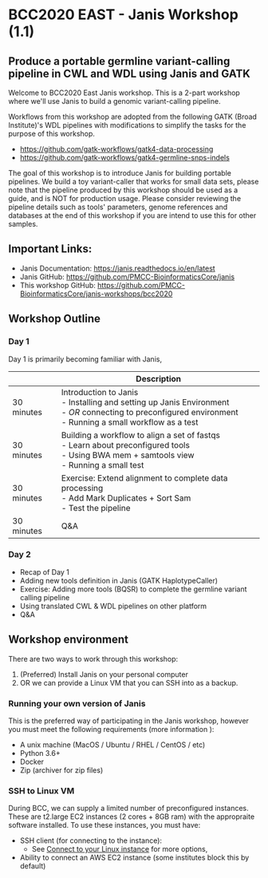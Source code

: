 # BCC2020 EAST - Janis Workshop (1.1)
## Produce a portable germline variant-calling pipeline in CWL and WDL using Janis and GATK

Welcome to BCC2020 East Janis workshop. This is a 2-part workshop where we'll use Janis to build a genomic variant-calling pipeline. 

Workflows from this workshop are adopted from the following GATK (Broad Institute)'s WDL pipelines with modifications to simplify the tasks for the purpose of this workshop. 

- https://github.com/gatk-workflows/gatk4-data-processing
- https://github.com/gatk-workflows/gatk4-germline-snps-indels

The goal of this workshop is to introduce Janis for building portable pipelines. We build a toy variant-caller that works for small data sets, please note that the pipeline produced by this workshop should be used as a guide, and is NOT for production usage. Please consider reviewing the pipeline details such as tools' parameters, genome references and databases at the end of this workshop if you are intend to use this for other samples.  

## Important Links:

- Janis Documentation: https://janis.readthedocs.io/en/latest
- Janis GitHub: https://github.com/PMCC-BioinformaticsCore/janis
- This workshop GitHub: https://github.com/PMCC-BioinformaticsCore/janis-workshops/bcc2020

## Workshop Outline

### Day 1

Day 1 is primarily becoming familiar with Janis, 

|            	| Description                                                                                                                                                      	|
|------------	|------------------------------------------------------------------------------------------------------------------------------------------------------------------	|
| 30 minutes 	| Introduction to Janis<br>- Installing and setting up Janis Environment<br>- _OR_ connecting to preconfigured environment<br>- Running a small workflow as a test 	|
| 30 minutes 	| Building a workflow to align a set of fastqs<br>- Learn about preconfigured tools<br>- Using BWA mem + samtools view<br>- Running a small test       	|
| 30 minutes 	| Exercise: Extend alignment to complete data processing<br>- Add Mark Duplicates + Sort Sam<br>- Test the pipeline                                                            	|
| 30 minutes 	| Q&A                                |



### Day 2

- Recap of Day 1
- Adding new tools definition in Janis (GATK HaplotypeCaller)
- Exercise: Adding more tools (BQSR) to complete the germline variant calling pipeline
- Using translated CWL & WDL pipelines on other platform 
- Q&A 


## Workshop environment

There are two ways to work through this workshop:

1. (Preferred) Install Janis on your personal computer
2. OR we can provide a Linux VM that you can SSH into as a backup.

### Running your own version of Janis

This is the preferred way of participating in the Janis workshop, however you must meet the following requirements (more information ):

- A unix machine (MacOS / Ubuntu / RHEL / CentOS / etc)
- Python 3.6+
- Docker
- Zip (archiver for zip files)


### SSH to Linux VM

During BCC, we can supply a limited number of preconfigured instances. These are t2.large EC2 instances (2 cores + 8GB ram) with the appropraite software installed. To use these instances, you must have: 

- SSH client (for connecting to the instance):
    - See [Connect to your Linux instance](https://docs.aws.amazon.com/AWSEC2/latest/UserGuide/AccessingInstances.html) for more options,
- Ability to connect an AWS EC2 instance (some institutes block this by default)

